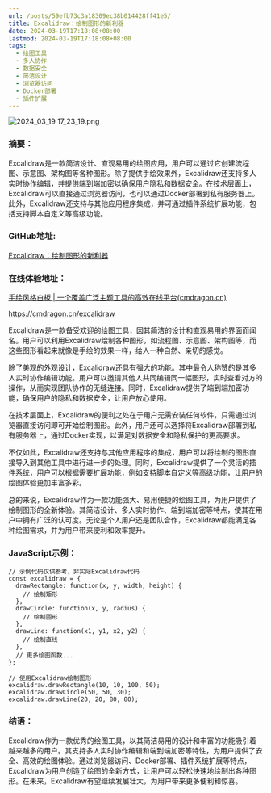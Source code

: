 ```yaml
---
url: /posts/59efb73c3a18309ec38b014428ff41e5/
title: Excalidraw：绘制图形的新利器
date: 2024-03-19T17:18:08+08:00
lastmod: 2024-03-19T17:18:08+08:00
tags:
  - 绘图工具
  - 多人协作
  - 数据安全
  - 简洁设计
  - 浏览器访问
  - Docker部署
  - 插件扩展
---
```



<img src="https://static.cmdragon.cn/blog/images/2024_03_19 17_23_19.png@blog" title="2024_03_19 17_23_19.png" alt="2024_03_19 17_23_19.png"/>

### 摘要：

Excalidraw是一款简洁设计、直观易用的绘图应用，用户可以通过它创建流程图、示意图、架构图等各种图形。除了提供手绘效果外，Excalidraw还支持多人实时协作编辑，并提供端到端加密以确保用户隐私和数据安全。在技术层面上，Excalidraw可以直接通过浏览器访问，也可以通过Docker部署到私有服务器上。此外，Excalidraw还支持与其他应用程序集成，并可通过插件系统扩展功能，包括支持脚本自定义等高级功能。

### GitHub地址:

[Excalidraw：绘制图形的新利器](https://github.com/)

### 在线体验地址：

[手绘风格白板 | 一个覆盖广泛主题工具的高效在线平台(cmdragon.cn)](https://cmdragon.cn/excalidraw)

https://cmdragon.cn/excalidraw

Excalidraw是一款备受欢迎的绘图工具，因其简洁的设计和直观易用的界面而闻名。用户可以利用Excalidraw绘制各种图形，如流程图、示意图、架构图等，而这些图形看起来就像是手绘的效果一样，给人一种自然、亲切的感觉。

除了美观的外观设计，Excalidraw还具有强大的功能。其中最令人称赞的是其多人实时协作编辑功能。用户可以邀请其他人共同编辑同一幅图形，实时查看对方的操作，从而实现团队协作的无缝连接。同时，Excalidraw提供了端到端加密功能，确保用户的隐私和数据安全，让用户放心使用。

在技术层面上，Excalidraw的便利之处在于用户无需安装任何软件，只需通过浏览器直接访问即可开始绘制图形。此外，用户还可以选择将Excalidraw部署到私有服务器上，通过Docker实现，以满足对数据安全和隐私保护的更高要求。

不仅如此，Excalidraw还支持与其他应用程序的集成，用户可以将绘制的图形直接导入到其他工具中进行进一步的处理。同时，Excalidraw提供了一个灵活的插件系统，用户可以根据需要扩展功能，例如支持脚本自定义等高级功能，让用户的绘图体验更加丰富多彩。

总的来说，Excalidraw作为一款功能强大、易用便捷的绘图工具，为用户提供了绘制图形的全新体验。其简洁设计、多人实时协作、端到端加密等特点，使其在用户中拥有广泛的认可度。无论是个人用户还是团队合作，Excalidraw都能满足各种绘图需求，并为用户带来便利和效率提升。

### JavaScript示例：

```
// 示例代码仅供参考，非实际Excalidraw代码
const excalidraw = {
  drawRectangle: function(x, y, width, height) {
    // 绘制矩形
  },
  drawCircle: function(x, y, radius) {
    // 绘制圆形
  },
  drawLine: function(x1, y1, x2, y2) {
    // 绘制直线
  },
  // 更多绘图函数...
};

// 使用Excalidraw绘制图形
excalidraw.drawRectangle(10, 10, 100, 50);
excalidraw.drawCircle(50, 50, 30);
excalidraw.drawLine(20, 20, 80, 80);
```

### 结语：

Excalidraw作为一款优秀的绘图工具，以其简洁易用的设计和丰富的功能吸引着越来越多的用户。其支持多人实时协作编辑和端到端加密等特性，为用户提供了安全、高效的绘图体验。通过浏览器访问、Docker部署、插件系统扩展等特点，Excalidraw为用户创造了绘图的全新方式，让用户可以轻松快速地绘制出各种图形。在未来，Excalidraw有望继续发展壮大，为用户带来更多便利和惊喜。